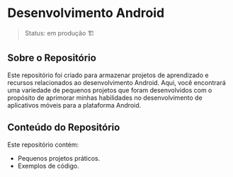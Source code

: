 # Desenvolvimento Android 
> Status: em produção 🏗️

## Sobre o Repositório
Este repositório foi criado para armazenar projetos de aprendizado e recursos relacionados ao desenvolvimento Android. Aqui, você encontrará uma variedade de pequenos projetos que foram desenvolvidos com o propósito de aprimorar minhas habilidades no desenvolvimento de aplicativos móveis para a plataforma Android.

## Conteúdo do Repositório
Este repositório contém:

* Pequenos projetos práticos.
* Exemplos de código.

